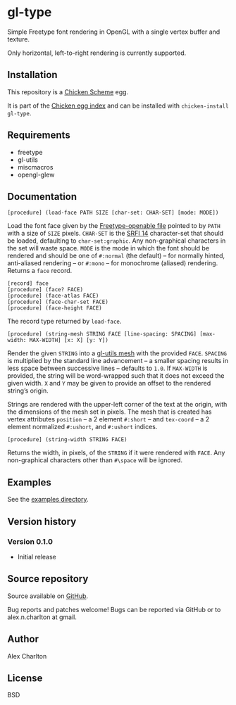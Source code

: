 # gl-type
Simple Freetype font rendering in OpenGL with a single vertex buffer and texture. 

Only horizontal, left-to-right rendering is currently supported.

## Installation
This repository is a [Chicken Scheme](http://call-cc.org/) egg.

It is part of the [Chicken egg index](http://wiki.call-cc.org/chicken-projects/egg-index-4.html) and can be installed with `chicken-install gl-type`.

## Requirements
- freetype
- gl-utils
- miscmacros 
- opengl-glew

## Documentation
    [procedure] (load-face PATH SIZE [char-set: CHAR-SET] [mode: MODE])

Load the font face given by the [Freetype-openable file](http://freetype.org/) pointed to by `PATH` with a size of `SIZE` pixels. `CHAR-SET` is the [SRFI 14](http://srfi.schemers.org/srfi-14/srfi-14.html) character-set that should be loaded, defaulting to `char-set:graphic`. Any non-graphical characters in the set will waste space. `MODE` is the mode in which the font should be rendered and should be one of `#:normal` (the default) – for normally hinted, anti-aliased rendering – or `#:mono` – for monochrome (aliased) rendering. Returns a `face` record.

    [record] face
    [procedure] (face? FACE)
    [procedure] (face-atlas FACE)
    [procedure] (face-char-set FACE)
    [procedure] (face-height FACE)

The record type returned by `load-face`.

    [procedure] (string-mesh STRING FACE [line-spacing: SPACING] [max-width: MAX-WIDTH] [x: X] [y: Y])

Render the given `STRING` into a [gl-utils mesh](http://api.call-cc.org/doc/gl-utils/mesh) with the provided `FACE`. `SPACING` is multiplied by the standard line advancement – a smaller spacing results in less space between successive lines – defaults to `1.0`. If `MAX-WIDTH` is provided, the string will be word-wrapped such that it does not exceed the given width. `X` and `Y` may be given to provide an offset to the rendered string’s origin. 

Strings are rendered with the upper-left corner of the text at the origin, with the dimensions of the mesh set in pixels. The mesh that is created has vertex attributes `position` – a 2 element `#:short` – and `tex-coord` – a 2 element normalized `#:ushort`, and `#:ushort` indices.

    [procedure] (string-width STRING FACE)

Returns the width, in pixels, of the `STRING` if it were rendered with `FACE`. Any non-graphical characters other than `#\space` will be ignored.

## Examples
See the [examples directory](https://github.com/AlexCharlton/gl-type/tree/master/examples).

## Version history
### Version 0.1.0
* Initial release

## Source repository
Source available on [GitHub](https://github.com/AlexCharlton/gl-type).

Bug reports and patches welcome! Bugs can be reported via GitHub or to alex.n.charlton at gmail.

## Author
Alex Charlton

## License
BSD
